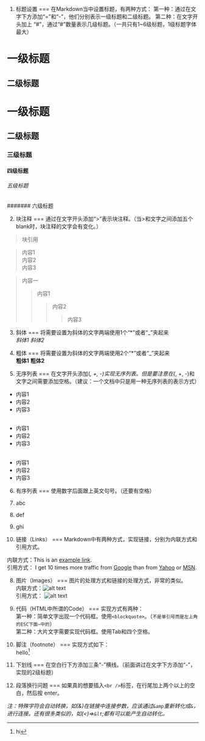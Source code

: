 1. 标题设置 
===
在Markdown当中设置标题，有两种方式：
第一种：通过在文字下方添加“=”和“-”，他们分别表示一级标题和二级标题。
第二种：在文字开头加上 “#”，通过“#”数量表示几级标题。（一共只有1~6级标题，1级标题字体最大）

一级标题
===
二级标题
-----  

# 一级标题
## 二级标题
### 三级标题
#### 四级标题
###### 五级标题
####### 六级标题

2. 块注释
===
通过在文字开头添加“>”表示块注释。（当>和文字之间添加五个blank时，块注释的文字会有变化。）  
<blockquote>
<p>块引用</p>
</blockquote>  

> 内容1  
> 内容2  
> 内容3

> 内容一  
>> 内容1  
>>> 内容2  
>>>> 内容3  

3. 斜体
===
将需要设置为斜体的文字两端使用1个“*”或者“_”夹起来  
*斜体1*
_斜体2_

4. 粗体
===
将需要设置为斜体的文字两端使用2个“*”或者“_”夹起来  
**粗体1**
__粗体2__

5. 无序列表
===
在文字开头添加(*, +, -)实现无序列表。但是要注意在(*, +, -)和文字之间需要添加空格。（建议：一个文档中只是用一种无序列表的表示方式）  

* 内容1
* 内容2
* 内容3
##
+ 内容1
+ 内容2
+ 内容3
##
- 内容1
- 内容2
- 内容3

6. 有序列表
===
使用数字后面跟上英文句号。（还要有空格）  
1. abc
2. def
3. ghi

7. 链接（Links）
===
Markdown中有两种方式，实现链接，分别为内联方式和引用方式。

内联方式：This is an [example link](http://example.com/).  
引用方式：
I get 10 times more traffic from [Google][1] than from [Yahoo][2] or [MSN][3].  

[1]: http://google.com/        "Google" 
[2]: http://search.yahoo.com/  "Yahoo Search" 
[3]: http://search.msn.com/    "MSN Search"

8. 图片（Images）
===
图片的处理方式和链接的处理方式，非常的类似。  
内联方式：![alt text](/path/to/img.jpg "Title")  
引用方式：
![alt text][id]

[id]: /path/to/img.jpg "Title"  

9. 代码（HTML中所谓的Code）
===
实现方式有两种：  
第一种：简单文字出现一个代码框。使用`<blockquote>`。（`不是单引号而是左上角的ESC下面~中的`）  
第二种：大片文字需要实现代码框。使用Tab和四个空格。

10. 脚注（footnote）
===
实现方式如下：  
hello[^hello]
[^hello]: hi

11. 下划线
===
在空白行下方添加三条“-”横线。（前面讲过在文字下方添加“-”，实现的2级标题）

12. 段落换行问题
===
如果真的想要插入`<br />`标签，在行尾加上两个以上的空白，然后按 enter。
  
*注：特殊字符会自动转换，如(&)在链接中连接参数，应该通过`&amp`重新转化成`&`，进行连接。还有很多类似的，如(<)=>`&lt`;都有可以能产生自动转化。*
